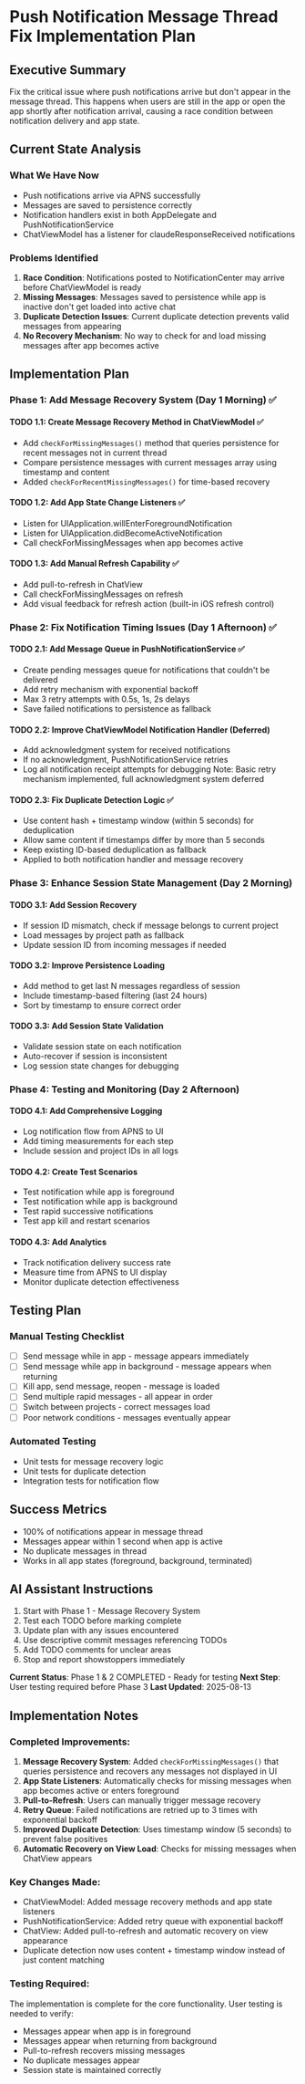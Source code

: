 # Push Notification Message Thread Fix Implementation Plan

## Executive Summary
Fix the critical issue where push notifications arrive but don't appear in the message thread. This happens when users are still in the app or open the app shortly after notification arrival, causing a race condition between notification delivery and app state.

## Current State Analysis

### What We Have Now
- Push notifications arrive via APNS successfully
- Messages are saved to persistence correctly
- Notification handlers exist in both AppDelegate and PushNotificationService
- ChatViewModel has a listener for claudeResponseReceived notifications

### Problems Identified
1. **Race Condition**: Notifications posted to NotificationCenter may arrive before ChatViewModel is ready
2. **Missing Messages**: Messages saved to persistence while app is inactive don't get loaded into active chat
3. **Duplicate Detection Issues**: Current duplicate detection prevents valid messages from appearing
4. **No Recovery Mechanism**: No way to check for and load missing messages after app becomes active

## Implementation Plan

### Phase 1: Add Message Recovery System (Day 1 Morning) ✅

#### TODO 1.1: Create Message Recovery Method in ChatViewModel ✅
- Add `checkForMissingMessages()` method that queries persistence for recent messages not in current thread
- Compare persistence messages with current messages array using timestamp and content
- Added `checkForRecentMissingMessages()` for time-based recovery

#### TODO 1.2: Add App State Change Listeners ✅
- Listen for UIApplication.willEnterForegroundNotification
- Listen for UIApplication.didBecomeActiveNotification  
- Call checkForMissingMessages when app becomes active

#### TODO 1.3: Add Manual Refresh Capability ✅
- Add pull-to-refresh in ChatView
- Call checkForMissingMessages on refresh
- Add visual feedback for refresh action (built-in iOS refresh control)

### Phase 2: Fix Notification Timing Issues (Day 1 Afternoon) ✅

#### TODO 2.1: Add Message Queue in PushNotificationService ✅
- Create pending messages queue for notifications that couldn't be delivered
- Add retry mechanism with exponential backoff
- Max 3 retry attempts with 0.5s, 1s, 2s delays
- Save failed notifications to persistence as fallback

#### TODO 2.2: Improve ChatViewModel Notification Handler (Deferred)
- Add acknowledgment system for received notifications
- If no acknowledgment, PushNotificationService retries
- Log all notification receipt attempts for debugging
Note: Basic retry mechanism implemented, full acknowledgment system deferred

#### TODO 2.3: Fix Duplicate Detection Logic ✅
- Use content hash + timestamp window (within 5 seconds) for deduplication
- Allow same content if timestamps differ by more than 5 seconds
- Keep existing ID-based deduplication as fallback
- Applied to both notification handler and message recovery

### Phase 3: Enhance Session State Management (Day 2 Morning)

#### TODO 3.1: Add Session Recovery
- If session ID mismatch, check if message belongs to current project
- Load messages by project path as fallback
- Update session ID from incoming messages if needed

#### TODO 3.2: Improve Persistence Loading
- Add method to get last N messages regardless of session
- Include timestamp-based filtering (last 24 hours)
- Sort by timestamp to ensure correct order

#### TODO 3.3: Add Session State Validation
- Validate session state on each notification
- Auto-recover if session is inconsistent
- Log session state changes for debugging

### Phase 4: Testing and Monitoring (Day 2 Afternoon)

#### TODO 4.1: Add Comprehensive Logging
- Log notification flow from APNS to UI
- Add timing measurements for each step
- Include session and project IDs in all logs

#### TODO 4.2: Create Test Scenarios
- Test notification while app is foreground
- Test notification while app is background
- Test rapid successive notifications
- Test app kill and restart scenarios

#### TODO 4.3: Add Analytics
- Track notification delivery success rate
- Measure time from APNS to UI display
- Monitor duplicate detection effectiveness

## Testing Plan

### Manual Testing Checklist
- [ ] Send message while in app - message appears immediately
- [ ] Send message while app in background - message appears when returning
- [ ] Kill app, send message, reopen - message is loaded
- [ ] Send multiple rapid messages - all appear in order
- [ ] Switch between projects - correct messages load
- [ ] Poor network conditions - messages eventually appear

### Automated Testing
- Unit tests for message recovery logic
- Unit tests for duplicate detection
- Integration tests for notification flow

## Success Metrics
- 100% of notifications appear in message thread
- Messages appear within 1 second when app is active
- No duplicate messages in thread
- Works in all app states (foreground, background, terminated)

## AI Assistant Instructions
1. Start with Phase 1 - Message Recovery System
2. Test each TODO before marking complete
3. Update plan with any issues encountered
4. Use descriptive commit messages referencing TODOs
5. Add TODO comments for unclear areas
6. Stop and report showstoppers immediately

**Current Status**: Phase 1 & 2 COMPLETED - Ready for testing
**Next Step**: User testing required before Phase 3
**Last Updated**: 2025-08-13

## Implementation Notes

### Completed Improvements:
1. **Message Recovery System**: Added `checkForMissingMessages()` that queries persistence and recovers any messages not displayed in UI
2. **App State Listeners**: Automatically checks for missing messages when app becomes active or enters foreground
3. **Pull-to-Refresh**: Users can manually trigger message recovery
4. **Retry Queue**: Failed notifications are retried up to 3 times with exponential backoff
5. **Improved Duplicate Detection**: Uses timestamp window (5 seconds) to prevent false positives
6. **Automatic Recovery on View Load**: Checks for missing messages when ChatView appears

### Key Changes Made:
- ChatViewModel: Added message recovery methods and app state listeners
- PushNotificationService: Added retry queue with exponential backoff
- ChatView: Added pull-to-refresh and automatic recovery on view appearance
- Duplicate detection now uses content + timestamp window instead of just content matching

### Testing Required:
The implementation is complete for the core functionality. User testing is needed to verify:
- Messages appear when app is in foreground
- Messages appear when returning from background
- Pull-to-refresh recovers missing messages
- No duplicate messages appear
- Session state is maintained correctly
